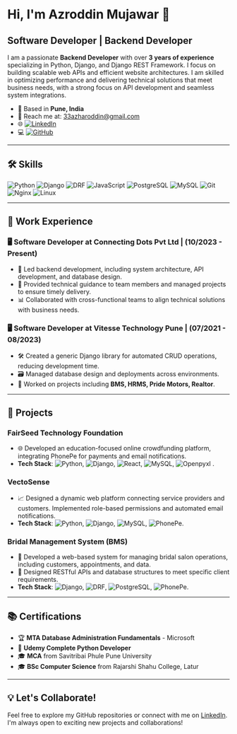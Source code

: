 # Hi, I'm Azroddin Mujawar 👋
## Software Developer | Backend Developer

I am a passionate **Backend Developer** with over **3 years of experience** specializing in Python, Django, and Django REST Framework. I focus on building scalable web APIs and efficient website architectures. I am skilled in optimizing performance and delivering technical solutions that meet business needs, with a strong focus on API development and seamless system integrations.

- 📍 Based in **Pune, India**
- 📧 Reach me at: [33azharoddin@gmail.com](mailto:33azharoddin@gmail.com)
- 🌐 [![LinkedIn](https://img.shields.io/badge/LinkedIn-Azroddin-blue?style=flat&logo=linkedin)](https://www.linkedin.com/in/azroddin-mujawar-994a5b168)
- 💻 [![GitHub](https://img.shields.io/badge/GitHub-azroddin123-black?style=flat&logo=github)](https://github.com/azroddin123)

---

## 🛠️ Skills
![Python](https://img.shields.io/badge/Python-3776AB?style=flat&logo=python&logoColor=white)
![Django](https://img.shields.io/badge/Django-092E20?style=flat&logo=django&logoColor=white)
![DRF](https://img.shields.io/badge/Django%20REST-ff1709?style=flat&logo=django&logoColor=white)
![JavaScript](https://img.shields.io/badge/JavaScript-F7DF1E?style=flat&logo=javascript&logoColor=black)
![PostgreSQL](https://img.shields.io/badge/PostgreSQL-316192?style=flat&logo=postgresql&logoColor=white)
![MySQL](https://img.shields.io/badge/MySQL-4479A1?style=flat&logo=mysql&logoColor=white)
![Git](https://img.shields.io/badge/Git-F05032?style=flat&logo=git&logoColor=white)
![Nginx](https://img.shields.io/badge/Nginx-269539?style=flat&logo=nginx&logoColor=white)
![Linux](https://img.shields.io/badge/Linux-FCC624?style=flat&logo=linux&logoColor=black)

---

## 🏢 Work Experience

### 🖥️ Software Developer at Connecting Dots Pvt Ltd | (10/2023 - Present)
- 🔧 Led backend development, including system architecture, API development, and database design.
- 👥 Provided technical guidance to team members and managed projects to ensure timely delivery.
- 📊 Collaborated with cross-functional teams to align technical solutions with business needs.

### 🖥️ Software Developer at Vitesse Technology Pune | (07/2021 - 08/2023)
- 🛠️ Created a generic Django library for automated CRUD operations, reducing development time.
- 🗃️ Managed database design and deployments across environments.
- 💼 Worked on projects including **BMS, HRMS, Pride Motors, Realtor**.

---

## 🚀 Projects

### **FairSeed Technology Foundation**
- 🌐 Developed an education-focused online crowdfunding platform, integrating PhonePe for payments and email notifications.
- **Tech Stack**: ![Python](https://img.shields.io/badge/Python-3776AB?style=flat&logo=python&logoColor=white), ![Django](https://img.shields.io/badge/Django-092E20?style=flat&logo=django&logoColor=white), ![React](https://img.shields.io/badge/React-61DAFB?style=flat&logo=react&logoColor=black), ![MySQL](https://img.shields.io/badge/MySQL-4479A1?style=flat&logo=mysql&logoColor=white), ![Openpyxl](https://img.shields.io/badge/Openpyxl-0061C1?style=flat&logo=python&logoColor=white)
.

### **VectoSense**
- 📈 Designed a dynamic web platform connecting service providers and customers. Implemented role-based permissions and automated email notifications.
- **Tech Stack**: ![Python](https://img.shields.io/badge/Python-3776AB?style=flat&logo=python&logoColor=white), ![Django](https://img.shields.io/badge/Django-092E20?style=flat&logo=django&logoColor=white), ![MySQL](https://img.shields.io/badge/MySQL-4479A1?style=flat&logo=mysql&logoColor=white), ![PhonePe](https://img.shields.io/badge/PhonePe-5F259F?style=flat&logo=phonepe&logoColor=white).  

### **Bridal Management System (BMS)**
- 👰 Developed a web-based system for managing bridal salon operations, including customers, appointments, and data.
- 🔌 Designed RESTful APIs and database structures to meet specific client requirements.
- **Tech Stack**: ![Django](https://img.shields.io/badge/Django-092E20?style=flat&logo=django&logoColor=white), ![DRF](https://img.shields.io/badge/Django%20REST-ff1709?style=flat&logo=django&logoColor=white), ![PostgreSQL](https://img.shields.io/badge/PostgreSQL-316192?style=flat&logo=postgresql&logoColor=white), ![PhonePe](https://img.shields.io/badge/PhonePe-5F259F?style=flat&logo=phonepe&logoColor=white).  


---

## 📚 Certifications
- 🏆 **MTA Database Administration Fundamentals** - Microsoft
- 📜 **Udemy Complete Python Developer**
- 🎓 **MCA** from Savitribai Phule Pune University
- 🎓 **BSc Computer Science** from Rajarshi Shahu College, Latur

---

## 💡 Let's Collaborate!
Feel free to explore my GitHub repositories or connect with me on [LinkedIn](https://www.linkedin.com/in/azroddin-mujawar-994a5b168). I'm always open to exciting new projects and collaborations!
